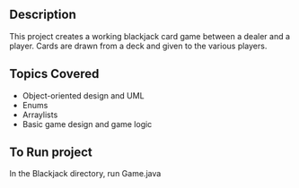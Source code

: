 ## Description

This project creates a working blackjack card game between a dealer and a player.  Cards are drawn from a deck and given to the various players.

## Topics Covered

* Object-oriented design and UML
* Enums
* Arraylists
* Basic game design and game logic




## To Run project

In the Blackjack directory, run Game.java
